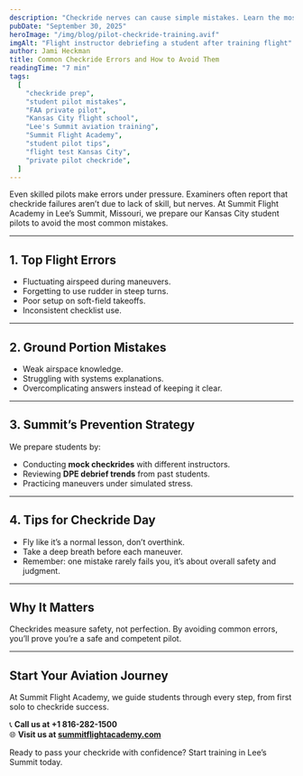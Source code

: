 ```yaml
---
description: "Checkride nerves can cause simple mistakes. Learn the most common FAA checkride errors student pilots make and how Summit Flight Academy prepares Kansas City students to avoid them."
pubDate: "September 30, 2025"
heroImage: "/img/blog/pilot-checkride-training.avif"
imgAlt: "Flight instructor debriefing a student after training flight"
author: Jami Heckman
title: Common Checkride Errors and How to Avoid Them
readingTime: "7 min"
tags:
  [
    "checkride prep",
    "student pilot mistakes",
    "FAA private pilot",
    "Kansas City flight school",
    "Lee's Summit aviation training",
    "Summit Flight Academy",
    "student pilot tips",
    "flight test Kansas City",
    "private pilot checkride",
  ]
---
```


Even skilled pilots make errors under pressure. Examiners often report that checkride failures aren’t due to lack of skill, but nerves. At Summit Flight Academy in Lee’s Summit, Missouri, we prepare our Kansas City student pilots to avoid the most common mistakes.

---

## 1. **Top Flight Errors**

- Fluctuating airspeed during maneuvers.
- Forgetting to use rudder in steep turns.
- Poor setup on soft-field takeoffs.
- Inconsistent checklist use.

---

## 2. **Ground Portion Mistakes**

- Weak airspace knowledge.
- Struggling with systems explanations.
- Overcomplicating answers instead of keeping it clear.

---

## 3. **Summit’s Prevention Strategy**

We prepare students by:

- Conducting **mock checkrides** with different instructors.
- Reviewing **DPE debrief trends** from past students.
- Practicing maneuvers under simulated stress.

---

## 4. **Tips for Checkride Day**

- Fly like it’s a normal lesson, don’t overthink.
- Take a deep breath before each maneuver.
- Remember: one mistake rarely fails you, it’s about overall safety and judgment.

---

## Why It Matters

Checkrides measure safety, not perfection. By avoiding common errors, you’ll prove you’re a safe and competent pilot.

---

## Start Your Aviation Journey

At Summit Flight Academy, we guide students through every step, from first solo to checkride success.

📞 **Call us at +1 816-282-1500**  
🌐 **Visit us at [summitflightacademy.com](https://www.summitflightacademy.com/)**

Ready to pass your checkride with confidence? Start training in Lee’s Summit today.
